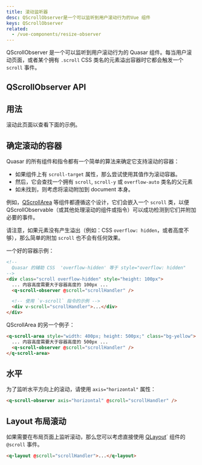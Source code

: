 ```yaml
---
title: 滚动监听器
desc: QScrollObserver是一个可以监听到用户滚动行为的Vue 组件
keys: QScrollObserver
related:
  - /vue-components/resize-observer
---
```


QScrollObserver 是一个可以监听到用户滚动行为的 Quasar 组件。每当用户滚动页面，或者某个拥有 `.scroll` CSS 类名的元素溢出容器时它都会触发一个 `scroll` 事件。

## QScrollObserver API

<doc-api file="QScrollObserver" />

## 用法

滚动此页面以查看下面的示例。


<doc-example title="基础" file="QScrollObserver/Basic" />

## 确定滚动的容器

Quasar 的所有组件和指令都有一个简单的算法来确定它支持滚动的容器：
- 如果组件上有 `scroll-target` 属性，那么尝试使用其值作为滚动容器。
- 然后，它会查找一个拥有 `scroll`, `scroll-y` 或 `overflow-auto` 类名的父元素
- 如未找到，则考虑将滚动附加到 document 本身。

例如，[QScrollArea](/vue-components/scroll-area) 等组件都遵循这个设计，它们会嵌入一个 `scroll` 类，以便 QScrollObservable（或其他处理滚动的组件或指令）可以成功检测到它们并附加必要的事件。

请注意，如果元素没有产生溢出（例如：CSS `overflow: hidden`，或者高度不够），那么简单的附加 `scroll` 也不会有任何效果。

一个好的容器示例：

```html
<!--
  Quasar 的辅助 CSS  'overflow-hidden' 等于 style="overflow: hidden"
-->
<div class="scroll overflow-hidden" style="height: 100px">
  ... 内容高度需要大于容器高度的 100px ...
  <q-scroll-observer @scroll="scrollHandler" />

  <!-- 使用 `v-scroll` 指令的示例 -->
  <div v-scroll="scrollHandler">...</div>
</div>
```

QScrollArea 的另一个例子：

```html
<q-scroll-area style="width: 400px; height: 500px;" class="bg-yellow">
  ... 内容高度需要大于容器高度的 500px ...
  <q-scroll-observer @scroll="scrollHandler" />
</q-scroll-area>
```

## 水平
为了监听水平方向上的滚动，请使用 `axis="horizontal"` 属性：
```html
<q-scroll-observer axis="horizontal" @scroll="scrollHandler" />
```

## Layout 布局滚动
如果需要在布局页面上监听滚动，那么您可以考虑直接使用 [QLayout](/layout/layout)´ 组件的 `@scroll` 事件。
```html
<q-layout @scroll="scrollHandler">...</q-layout>
```

